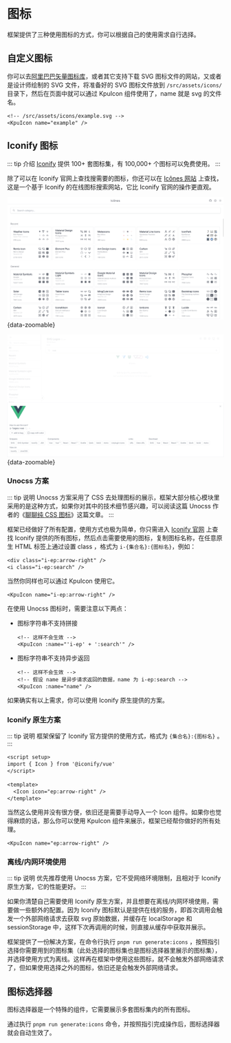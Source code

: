 # 图标

框架提供了三种使用图标的方式，你可以根据自己的使用需求自行选择。

## 自定义图标

你可以去[阿里巴巴矢量图标库](https://www.iconfont.cn/)，或者其它支持下载 SVG 图标文件的网站，又或者是设计师绘制的 SVG 文件，将准备好的 SVG 图标文件放到 `/src/assets/icons/` 目录下，然后在页面中就可以通过 KpuIcon 组件使用了，name 就是 svg 的文件名。

```vue
<!-- /src/assets/icons/example.svg -->
<KpuIcon name="example" />
```

## Iconify 图标

::: tip 介绍
[Iconify](https://github.com/iconify/iconify) 提供 100+ 套图标集，有 100,000+ 个图标可以免费使用。
:::

除了可以在 Iconify 官网上查找搜需要的图标，你还可以在 [Icônes 网站](https://icones.js.org/) 上查找，这是一个基于 Iconify 的在线图标搜索网站，它比 Iconify 官网的操作更直观。

![](/icones1.png){data-zoomable}

![](/icones2.png){data-zoomable}

### Unocss 方案

::: tip 说明
Unocss 方案采用了 CSS 去处理图标的展示，框架大部分核心模块里采用的是这种方式，如果你对其中的技术细节感兴趣，可以阅读这篇 Unocss 作者的《[聊聊纯 CSS 图标](https://antfu.me/posts/icons-in-pure-css-zh)》这篇文章。
:::

框架已经做好了所有配置，使用方式也极为简单，你只需进入 [Iconify 官网](https://icon-sets.iconify.design/) 上查找 Iconify 提供的所有图标，然后点击需要使用的图标，复制图标名称，在任意原生 HTML 标签上通过设置 class ，格式为 `i-{集合名}:{图标名}`，例如：

```vue
<div class="i-ep:arrow-right" />
<i class="i-ep:search" />
```

当然你同样也可以通过 KpuIcon 使用它。

```vue
<KpuIcon name="i-ep:arrow-right" />
```

在使用 Unocss 图标时，需要注意以下两点：

- 图标字符串不支持拼接

    ```vue
    <!-- 这样不会生效 -->
    <KpuIcon :name="'i-ep' + ':search'" />
    ```

- 图标字符串不支持异步返回

    ```vue
    <!-- 这样不会生效 -->
    <!-- 假设 name 是异步请求返回的数据，name 为 i-ep:search -->
    <KpuIcon :name="name" />
    ```

如果确实有以上需求，你可以使用 Iconify 原生提供的方案。

### Iconify 原生方案

::: tip 说明
框架保留了 Iconify 官方提供的使用方式，格式为 `{集合名}:{图标名}` 。
:::

```vue
<script setup>
import { Icon } from '@iconify/vue'
</script>

<template>
  <Icon icon="ep:arrow-right" />
</template>
```

当然这么使用并没有很方便，依旧还是需要手动导入一个 Icon 组件。如果你也觉得麻烦的话，那么你可以使用 KpuIcon 组件来展示，框架已经帮你做好的所有处理。

```vue
<KpuIcon name="ep:arrow-right" />
```

### 离线/内网环境使用

::: tip 说明
优先推荐使用 Unocss 方案，它不受网络环境限制，且相对于 Iconify 原生方案，它的性能更好。
:::

如果你清楚自己需要使用 Iconify 原生方案，并且想要在离线/内网环境使用，需要做一些额外的配置。因为 Iconify 图标默认是提供在线的服务，即首次调用会触发一个外部网络请求去获取 svg 原始数据，并缓存在 localStorage 和 sessionStorage 中，这样下次再调用的时候，则直接从缓存中获取并展示。

框架提供了一份解决方案，在命令行执行 `pnpm run generate:icons` ，按照指引选择你需要用到的图标集（此处选择的图标集也是图标选择器里展示的图标集），并选择使用方式为离线。这样再在框架中使用这些图标，就不会触发外部网络请求了，但如果使用选择之外的图标，依旧还是会触发外部网络请求。

## 图标选择器

图标选择器是一个特殊的组件，它需要展示多套图标集内的所有图标。

通过执行 `pnpm run generate:icons` 命令，并按照指引完成操作后，图标选择器就会自动生效了。
